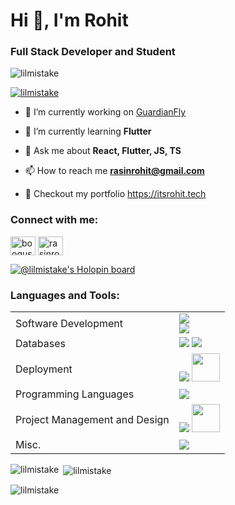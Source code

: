 <h1 align="left">Hi 👋, I'm Rohit</h1>
<h3 align="left">Full Stack Developer and Student</h3>

<p align="left"> <img src="https://komarev.com/ghpvc/?username=lilmistake&label=Profile%20views&color=0e75b6&style=flat" alt="lilmistake" /> </p>

<p align="left"> <a href="https://github.com/ryo-ma/github-profile-trophy"><img src="https://github-profile-trophy.vercel.app/?username=lilmistake" alt="lilmistake" /></a> </p>

- 🔭 I’m currently working on [GuardianFly](https://github.com/lilmistake/GuardianFly)

- 🌱 I’m currently learning **Flutter**

- 💬 Ask me about **React, Flutter, JS, TS**

- 📫 How to reach me **rasinrohit@gmail.com**

- 🚀 Checkout my portfolio https://itsrohit.tech
  
<h3 align="left">Connect with me:</h3>
<p align="left">
<a href="https://twitter.com/booqus" target="blank"><img align="center" src="https://raw.githubusercontent.com/rahuldkjain/github-profile-readme-generator/master/src/images/icons/Social/twitter.svg" alt="booqus" height="30" width="40" /></a>
<a href="https://linkedin.com/in/rasinrohit" target="blank"><img align="center" src="https://raw.githubusercontent.com/rahuldkjain/github-profile-readme-generator/master/src/images/icons/Social/linked-in-alt.svg" alt="rasinrohit" height="30" width="40" /></a>
</p>

[![@lilmistake's Holopin board](https://holopin.me/lilmistake)](https://holopin.io/@lilmistake)

<h3 align="left">Languages and Tools:</h3>
<table>
  <tr>
    <td>
      Software Development
    </td>
    <td>
      <img src="https://skillicons.dev/icons?i=html,css,js,bootstrap,flutter"><br>
      <img src="https://skillicons.dev/icons?i=tailwindcss,ts,react,flask,nodejs,express">
    </td>
  </tr>
  <tr>
  <td>
      Databases
    </td>
    <td>
      <img src="https://skillicons.dev/icons?i=mongo,sqlite,firebase,appwrite">
      <img src="https://skillicons.dev/icons?i=mysql,redis">
    </td>
    

  <tr>
  <td>
      Deployment
    </td>
    <td>
      <img src="https://skillicons.dev/icons?i=heroku,firebase,gcp,azure">
      <img  width="45px" src="https://seeklogo.com/images/D/digital-ocean-logo-7B970FE624-seeklogo.com.png">
    </td>
    </tr>
    <tr>
  <td>
      Programming Languages
    </td>
    <td>
      <img src="https://skillicons.dev/icons?i=python,dart,js,ts,c,">
    </td>
    </tr>
    <tr>
  <td>
      Project Management and Design
    </td>
    <td>
      <img src="https://skillicons.dev/icons?i=git,figma">
      <img src="https://cdn.icon-icons.com/icons2/3914/PNG/512/penpot_logo_icon_248878.png" width="45px">
    </td>
    </tr>
      <tr>
  <td>
      Misc.
    </td>
    <td>
      <img src="https://skillicons.dev/icons?i=postman,tensorflow,unity">
    </td>
    </tr>
</table>


<p><img align="left" src="https://github-readme-stats.vercel.app/api/top-langs?username=lilmistake&show_icons=true&locale=en&layout=compact" alt="lilmistake" /></p>

<p>&nbsp;<img align="center" src="https://github-readme-stats.vercel.app/api?username=lilmistake&show_icons=true&locale=en" alt="lilmistake" /></p>

<p><img align="center" src="https://github-readme-streak-stats.herokuapp.com/?user=lilmistake&" alt="lilmistake" /></p>
